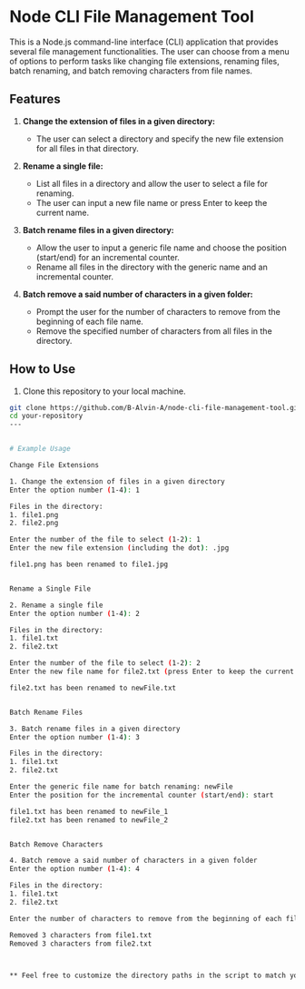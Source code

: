 # Node CLI File Management Tool

This is a Node.js command-line interface (CLI) application that provides several file management functionalities. The user can choose from a menu of options to perform tasks like changing file extensions, renaming files, batch renaming, and batch removing characters from file names.

## Features

1. **Change the extension of files in a given directory:**
   - The user can select a directory and specify the new file extension for all files in that directory.

2. **Rename a single file:**
   - List all files in a directory and allow the user to select a file for renaming.
   - The user can input a new file name or press Enter to keep the current name.

3. **Batch rename files in a given directory:**
   - Allow the user to input a generic file name and choose the position (start/end) for an incremental counter.
   - Rename all files in the directory with the generic name and an incremental counter.

4. **Batch remove a said number of characters in a given folder:**
   - Prompt the user for the number of characters to remove from the beginning of each file name.
   - Remove the specified number of characters from all files in the directory.

## How to Use

1. Clone this repository to your local machine.

```bash
git clone https://github.com/B-Alvin-A/node-cli-file-management-tool.git
cd your-repository
---


# Example Usage

Change File Extensions

1. Change the extension of files in a given directory
Enter the option number (1-4): 1

Files in the directory:
1. file1.png
2. file2.png

Enter the number of the file to select (1-2): 1
Enter the new file extension (including the dot): .jpg

file1.png has been renamed to file1.jpg


Rename a Single File

2. Rename a single file
Enter the option number (1-4): 2

Files in the directory:
1. file1.txt
2. file2.txt

Enter the number of the file to select (1-2): 2
Enter the new file name for file2.txt (press Enter to keep the current name): newFile.txt

file2.txt has been renamed to newFile.txt


Batch Rename Files

3. Batch rename files in a given directory
Enter the option number (1-4): 3

Files in the directory:
1. file1.txt
2. file2.txt

Enter the generic file name for batch renaming: newFile
Enter the position for the incremental counter (start/end): start

file1.txt has been renamed to newFile_1
file2.txt has been renamed to newFile_2


Batch Remove Characters

4. Batch remove a said number of characters in a given folder
Enter the option number (1-4): 4

Files in the directory:
1. file1.txt
2. file2.txt

Enter the number of characters to remove from the beginning of each file: 3

Removed 3 characters from file1.txt
Removed 3 characters from file2.txt



** Feel free to customize the directory paths in the script to match your use case. Enjoy using the Node CLI File Management Tool! **